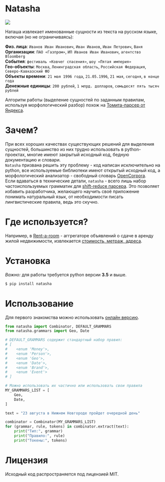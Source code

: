 # Natasha

![](http://i.imgur.com/jQtaSTV.png)

Наташа извлекает именованные сущности из текста на русском языке, включая (но не ограничиваясь):

**Физ. лица**: `Иванов Иван Иванович`, `Иван Иванов`, `Иван Петрович`, `Ваня`  
**Организации**: `ПАО «Газпром»`, `ИП Иванов Иван Иванович`, `агентство Bloomberg`  
**События**: `фестиваль «Ковчег спасения»`, `шоу «Пятая империя»`  
**Гео-объекты**: `Москва`, `Ленинградская область`, `Российская Федерация`, `Северо-Кавказский ФО`  
**Объекты времени**: `21 мая 1996 года`, `21.05.1996`, `21 мая`, `сегодня`, `в конце года`  
**Денежные единицы**: `200 рублей`, `1 млрд. долларов`,  `семьдесят пять тысяч рублей`  

Алгоритм работы (выделение сущностей по заданным правилам, используя морфологический разбор) похож на [Томита-парсер от Яндекса](https://tech.yandex.ru/tomita/).

# Зачем?

При всех хороших качествах существующих решений для выделения сущностей, большинство из них трудно использовать в python-проектах, многие имеют закрытый исходный код, бедную документацию и словари.  
`Natasha` призвана решить эту проблему - код написан исключительно на python, все используемые библиотеки имеют открытый исходный код, а морфологический анализатор - свободный словарь [OpenCorpora](http://opencorpora.org/).  
Если вдаваться в технические детали, `natasha` - всего лишь набор частоиспользуемых грамматик для [shift-reduce парсера](https://github.com/bureaucratic-labs/yargy). Это позволяет избавить разработчика, желающего научить своё приложение понимать натуральный язык, от необходимости писать лингвистические правила, ведь это скучно.

# Где используется?

Например, в [Rent-a-room](https://rent-a-room.ru) - аггрегаторе объявлений о сдаче в аренду жилой недвижимости, извлекается [стоимость, метраж, адреса](https://rent-a-room.ru/kirov/2143-arendazhiliakirov-sdaiu-1-k-kvartiru-v-raione-tsirka-i-tsentral/).

# Установка

*Важно:* для работы требуется python версии  **3.5** и выше.

```bash
$ pip install natasha
```

# Использование

Для первого знакомства можно использовать [онлайн версию](https://bureaucratic-labs.github.io/natasha/).

```python
from natasha import Combinator, DEFAULT_GRAMMARS
from natasha.grammars import Geo, Date

# DEFAULT_GRAMMARS содержит стандартный набор правил:
# [
#    <enum 'Money'>,
#    <enum 'Person'>,
#    <enum 'Geo'>,
#    <enum 'Date'>,
#    <enum 'Brand'>,
#    <enum 'Event'>
# ]

# Можно использовать их частично или использовать свои правила
MY_GRAMMARS_LIST = [
    Geo,
    Date,
]

text = "23 августа в Нижнем Новгороде пройдет очередной день"

combinator = Combinator(MY_GRAMMARS_LIST)
for (grammar, rule, tokens) in combinator.extract(text):
    print("Тип:", grammar)
    print("Правило:", rule)
    print("Токены:", tokens)
```

# Лицензия

Исходный код распространяется под лицензией MIT.
